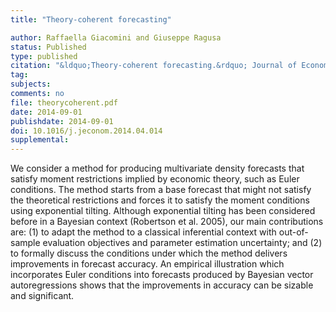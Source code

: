 ```yaml
---
title: "Theory-coherent forecasting"

author: Raffaella Giacomini and Giuseppe Ragusa
status: Published
type: published
citation: "&ldquo;Theory-coherent forecasting.&rdquo; Journal of Econometrics, 182(1):145-155"
tag:
subjects:
comments: no
file: theorycoherent.pdf
date: 2014-09-01
publishdate: 2014-09-01
doi: 10.1016/j.jeconom.2014.04.014
supplemental: 
---
```


We consider a method for producing multivariate density forecasts that satisfy moment restrictions implied by economic theory, such as Euler conditions. The method starts from a base forecast that might not satisfy the theoretical restrictions and forces it to satisfy the moment conditions using exponential tilting. Although exponential tilting has been considered before in a Bayesian context (Robertson et al. 2005), our main contributions are: (1) to adapt the method to a classical inferential context with out-of-sample evaluation objectives and parameter estimation uncertainty; and (2) to formally discuss the conditions under which the method delivers improvements in forecast accuracy. An empirical illustration which incorporates Euler conditions into forecasts produced by Bayesian vector autoregressions shows that the improvements in accuracy can be sizable and significant.